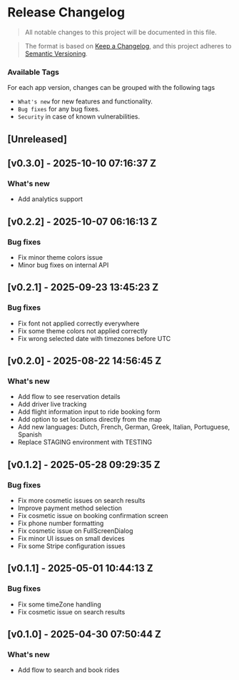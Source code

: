 # Release Changelog
> All notable changes to this project will be documented in this file.

> The format is based on [Keep a Changelog](https://keepachangelog.com/en/1.0.0/),
and this project adheres to [Semantic Versioning](https://semver.org/spec/v2.0.0.html).

### Available Tags

For each app version, changes can be grouped with the following tags

* `What's new` for new features and functionality.
* `Bug fixes` for any bug fixes.
* `Security` in case of known vulnerabilities.

## [Unreleased]

## [v0.3.0] - 2025-10-10 07:16:37 Z

### What's new
- Add analytics support

## [v0.2.2] - 2025-10-07 06:16:13 Z

### Bug fixes
- Fix minor theme colors issue
- Minor bug fixes on internal API

## [v0.2.1] - 2025-09-23 13:45:23 Z

### Bug fixes
- Fix font not applied correctly everywhere
- Fix some theme colors not applied correctly
- Fix wrong selected date with timezones before UTC

## [v0.2.0] - 2025-08-22 14:56:45 Z

### What's new
- Add flow to see reservation details
- Add driver live tracking
- Add flight information input to ride booking form
- Add option to set locations directly from the map
- Add new languages: Dutch, French, German, Greek, Italian, Portuguese, Spanish 
- Replace STAGING environment with TESTING

## [v0.1.2] - 2025-05-28 09:29:35 Z

### Bug fixes
- Fix more cosmetic issues on search results
- Improve payment method selection
- Fix cosmetic issue on booking confirmation screen
- Fix phone number formatting
- Fix cosmetic issue on FullScreenDialog
- Fix minor UI issues on small devices
- Fix some Stripe configuration issues

## [v0.1.1] - 2025-05-01 10:44:13 Z

### Bug fixes
- Fix some timeZone handling
- Fix cosmetic issue on search results

## [v0.1.0] - 2025-04-30 07:50:44 Z

### What's new
- Add flow to search and book rides